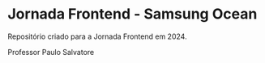 # Jornada Frontend - Samsung Ocean


Repositório criado para a Jornada Frontend em 2024.

Professor Paulo Salvatore

